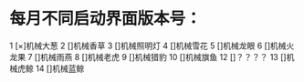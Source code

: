 # 每月不同启动界面版本号：
1 [×]机械大葱
2 []机械香草
3 []机械照明灯
4 []机械雪花
5 []机械龙眼
6 []机械火龙果
7 []机械雨燕
8 []机械老虎
9 []机械猎豹
10 []机械旗鱼
12 []？？？？
13 []机械虎鲸
14 []机械蓝鲸

